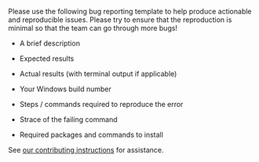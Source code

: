 Please use the following bug reporting template to help produce actionable and reproducible issues. Please try to ensure that the reproduction is minimal so that the team can go through more bugs!

* A brief description

* Expected results

* Actual results (with terminal output if applicable)

* Your Windows build number

* Steps / commands required to reproduce the error

* Strace of the failing command

* Required packages and commands to install

See [our contributing instructions](/CONTRIBUTING.md) for assistance.
